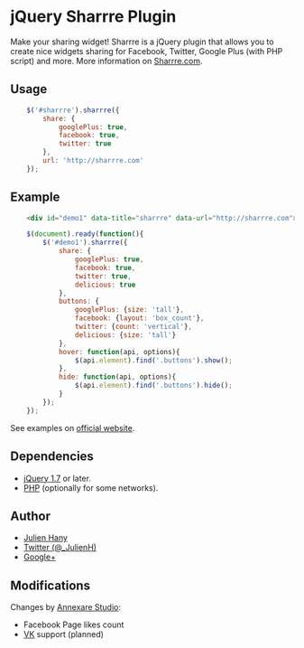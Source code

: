 # jQuery Sharrre Plugin

Make your sharing widget!
Sharrre is a jQuery plugin that allows you to create nice widgets sharing for Facebook, Twitter, Google Plus (with PHP script) and more.
More information on [Sharrre.com](http://sharrre.com/#demos).

## Usage
```js
	$('#sharrre').sharrre({
		share: {
			googlePlus: true,
			facebook: true,
			twitter: true
		},
		url: 'http://sharrre.com'
	});
```

## Example

```html
	<div id="demo1" data-title="sharrre" data-url="http://sharrre.com"></div>
```

```js
	$(document).ready(function(){
		$('#demo1').sharrre({
			share: {
				googlePlus: true,
				facebook: true,
				twitter: true,
				delicious: true
			},
			buttons: {
				googlePlus: {size: 'tall'},
				facebook: {layout: 'box_count'},
				twitter: {count: 'vertical'},
				delicious: {size: 'tall'}
			},
			hover: function(api, options){
				$(api.element).find('.buttons').show();
			},
			hide: function(api, options){
				$(api.element).find('.buttons').hide();
			}
		});
	});
```

See examples on [official website](http://sharrre.com/#demos).


## Dependencies
* [jQuery 1.7](http://jquery.com/) or later.
* [PHP](http://php.net/) (optionally for some networks).


## Author
* [Julien Hany](http://hany.fr/)
* [Twitter (@_JulienH)](http://twitter.com/_JulienH)
* [Google+](http://plus.google.com/111637545317893682325)

## Modifications
Changes by [Annexare Studio](http://annexare.com/):

* Facebook Page likes count
* [VK](http://vk.com/) support (planned)
